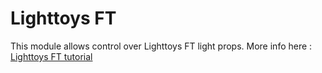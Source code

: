 # Lighttoys FT

This module allows control over Lighttoys FT light props. More info here : [Lighttoys FT tutorial](https://docs.google.com/document/d/1K8k_NoI___rSTwOayZ3ZR83-_vsCeDUODOAtdLhfZpA/edit#heading=h.iy7x2lgoj82)

